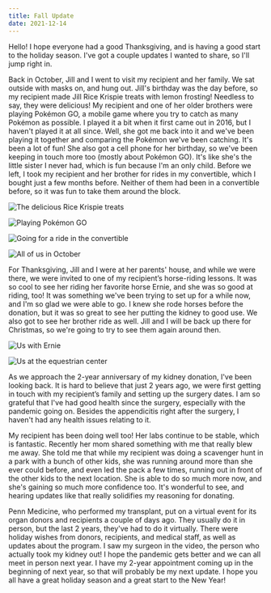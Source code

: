 ```yaml
---
title: Fall Update
date: 2021-12-14
---
```


Hello! I hope everyone had a good Thanksgiving, and is having a good start to the holiday season. I've got a couple updates I wanted to share, so I'll jump right in.

Back in October, Jill and I went to visit my recipient and her family. We sat outside with masks on, and hung out. Jill's birthday was the day before, so my recipient made Jill Rice Krispie treats with lemon frosting! Needless to say, they were delicious! My recipient and one of her older brothers were playing Pokémon GO, a mobile game where you try to catch as many Pokémon as possible. I played it a bit when it first came out in 2016, but I haven't played it at all since. Well, she got me back into it and we've been playing it together and comparing the Pokémon we've been catching. It's been a lot of fun! She also got a cell phone for her birthday, so we've been keeping in touch more too (mostly about Pokémon GO). It's like she's the little sister I never had, which is fun because I'm an only child. Before we left, I took my recipient and her brother for rides in my convertible, which I bought just a few months before. Neither of them had been in a convertible before, so it was fun to take them around the block.

![The delicious Rice Krispie treats](treats)

![Playing Pokémon GO](playing-pokemon-go)

![Going for a ride in the convertible](s2000)

![All of us in October](us-outside-house)

For Thanksgiving, Jill and I were at her parents' house, and while we were there, we were invited to one of my recipient’s horse-riding lessons. It was so cool to see her riding her favorite horse Ernie, and she was so good at riding, too! It was something we've been trying to set up for a while now, and I'm so glad we were able to go. I knew she rode horses before the donation, but it was so great to see her putting the kidney to good use. We also got to see her brother ride as well. Jill and I will be back up there for Christmas, so we're going to try to see them again around then.

![Us with Ernie](us-and-ernie)

![Us at the equestrian center](us-at-equestrian-center)

As we approach the 2-year anniversary of my kidney donation, I've been looking back. It is hard to believe that just 2 years ago, we were first getting in touch with my recipient’s family and setting up the surgery dates. I am so grateful that I've had good health since the surgery, especially with the pandemic going on. Besides the appendicitis right after the surgery, I haven't had any health issues relating to it.

My recipient has been doing well too! Her labs continue to be stable, which is fantastic. Recently her mom shared something with me that really blew me away. She told me that while my recipient was doing a scavenger hunt in a park with a bunch of other kids, she was running around more than she ever could before, and even led the pack a few times, running out in front of the other kids to the next location. She is able to do so much more now, and she's gaining so much more confidence too. It's wonderful to see, and hearing updates like that really solidifies my reasoning for donating.

Penn Medicine, who performed my transplant, put on a virtual event for its organ donors and recipients a couple of days ago. They usually do it in person, but the last 2 years, they've had to do it virtually. There were holiday wishes from donors, recipients, and medical staff, as well as updates about the program. I saw my surgeon in the video, the person who actually took my kidney out! I hope the pandemic gets better and we can all meet in person next year. I have my 2-year appointment coming up in the beginning of next year, so that will probably be my next update. I hope you all have a great holiday season and a great start to the New Year!
